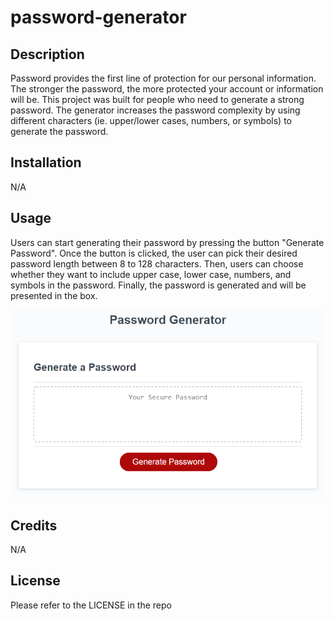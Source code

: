 # password-generator

## Description

Password provides the first line of protection for our personal information. The stronger the password, the more protected your account or information will be. This project was built for people who need to generate a strong password. The generator increases the password complexity by using different characters (ie. upper/lower cases, numbers, or symbols) to generate the password.

## Installation

N/A

## Usage

Users can start generating their password by pressing the button "Generate Password". Once the button is clicked, the user can pick their desired password length between 8 to 128 characters. Then, users can choose whether they want to include upper case, lower case, numbers, and symbols in the password. Finally, the password is generated and will be presented in the box.

![alt text](assets/images/03-javascript-homework-demo.png)

## Credits

N/A

## License

Please refer to the LICENSE in the repo

